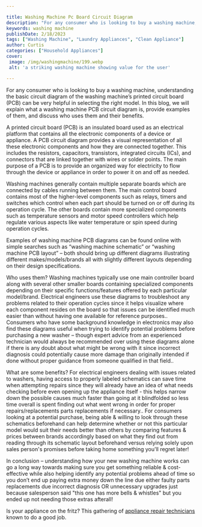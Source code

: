 ```yaml
---

title: Washing Machine Pc Board Circuit Diagram
description: "For any consumer who is looking to buy a washing machine, understanding the basic circuit diagram of the washing machine’s printed...get the full scoop"
keywords: washing machine
publishDate: 2/18/2023
tags: ["Washing Machine", "Laundry Appliances", "Clean Appliance"]
author: Curtis
categories: ["Household Appliances"]
cover: 
 image: /img/washingmachine/199.webp
 alt: 'a striking washing machine showing value for the user'

---
```


For any consumer who is looking to buy a washing machine, understanding the basic circuit diagram of the washing machine’s printed circuit board (PCB) can be very helpful in selecting the right model. In this blog, we will explain what a washing machine PCB circuit diagram is, provide examples of them, and discuss who uses them and their benefits. 

A printed circuit board (PCB) is an insulated board used as an electrical platform that contains all the electronic components of a device or appliance. A PCB circuit diagram provides a visual representation of all these electronic components and how they are connected together. This includes the resistors, capacitors, transistors, integrated circuits (ICs), and connectors that are linked together with wires or solder points. The main purpose of a PCB is to provide an organized way for electricity to flow through the device or appliance in order to power it on and off as needed. 

Washing machines generally contain multiple separate boards which are connected by cables running between them. The main control board contains most of the higher-level components such as relays, timers and switches which control when each part should be turned on or off during its operation cycle. The other boards contain more specialized components such as temperature sensors and motor speed controllers which help regulate various aspects like water temperature or spin speed during operation cycles. 

Examples of washing machine PCB diagrams can be found online with simple searches such as “washing machine schematic” or “washing machine PCB layout” – both should bring up different diagrams illustrating different makes/models/brands all with slightly different layouts depending on their design specifications. 


Who uses them? Washing machines typically use one main controller board along with several other smaller boards containing specialized components depending on their specific functions/features offered by each particular model/brand. Electrical engineers use these diagrams to troubleshoot any problems related to their operation cycles since it helps visualize where each component resides on the board so that issues can be identified much easier than without having one available for reference purposes.. Consumers who have some background knowledge in electronics may also find these diagrams useful when trying to identify potential problems before purchasing a new washer – though expert advice from an experienced technician would always be recommended over using these diagrams alone if there is any doubt about what might be wrong with it since incorrect diagnosis could potentially cause more damage than originally intended if done without proper guidance from someone qualified in that field.. 

What are some benefits? For electrical engineers dealing with issues related to washers, having access to properly labeled schematics can save time when attempting repairs since they will already have an idea of what needs checking before even opening up the appliance itself - this helps narrow down the possible causes much faster than going at it blindfolded so less time overall is spent finding out what went wrong in order for proper repairs/replacements parts replacements if necessary.. For consumers looking at a potential purchase, being able & willing to look through these schematics beforehand can help determine whether or not this particular model would suit their needs better than others by comparing features & prices between brands accordingly based on what they find out from reading through its schematic layout beforehand versus relying solely upon sales person's promises before taking home something you'll regret later! 

In conclusion – understanding how your new washing machine works can go a long way towards making sure you get something reliable & cost-effective while also helping identify any potential problems ahead of time so you don’t end up paying extra money down the line due either faulty parts replacements due incorrect diagnosis OR unnecessary upgrades just because salesperson said "this one has more bells & whistles" but you ended up not needing those extras afterall!

Is your appliance on the fritz? This gathering of <a href="/pages/appliance-repair-technicians/">appliance repair technicians</a> known to do a good job.